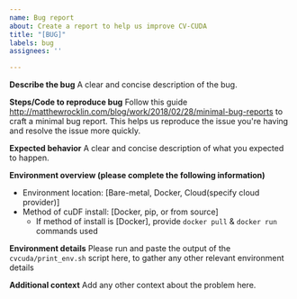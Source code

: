 ```yaml
---
name: Bug report
about: Create a report to help us improve CV-CUDA
title: "[BUG]"
labels: bug
assignees: ''

---
```


**Describe the bug**
A clear and concise description of the bug.

**Steps/Code to reproduce bug**
Follow this guide
http://matthewrocklin.com/blog/work/2018/02/28/minimal-bug-reports to craft a
minimal bug report. This helps us reproduce the issue you're having and resolve
the issue more quickly.

**Expected behavior**
A clear and concise description of what you expected to happen.

**Environment overview (please complete the following information)**
 - Environment location: [Bare-metal, Docker, Cloud(specify cloud provider)]
 - Method of cuDF install: [Docker, pip, or from source]
   - If method of install is [Docker], provide `docker pull` & `docker run` commands used

**Environment details**
Please run and paste the output of the `cvcuda/print_env.sh` script here, to gather any other relevant environment details

**Additional context**
Add any other context about the problem here.
